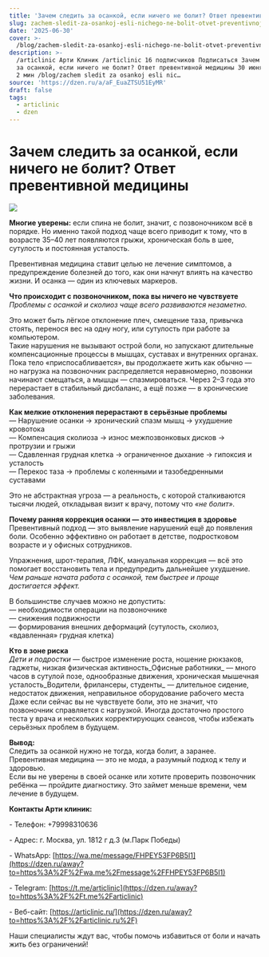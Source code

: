 ```yaml
---
title: 'Зачем следить за осанкой, если ничего не болит? Ответ превентивной медицины'
slug: zachem-sledit-za-osankoj-esli-nichego-ne-bolit-otvet-preventivnoj-mediciny
date: '2025-06-30'
cover: >-
  /blog/zachem-sledit-za-osankoj-esli-nichego-ne-bolit-otvet-preventivnoj-mediciny/cover.jpg
description: >-
  /articlinic Арти Клиник /articlinic 16 подписчиков Подписаться Зачем следить
  за осанкой, если ничего не болит? Ответ превентивной медицины 30 июня30 июн 1
  2 мин /blog/zachem sledit za osankoj esli nic…
source: 'https://dzen.ru/a/aF_EuaZTSU51EyMR'
draft: false
tags:
  - articlinic
  - dzen
---
```


# Зачем следить за осанкой, если ничего не болит? Ответ превентивной медицины

![](/blog/zachem-sledit-za-osankoj-esli-nichego-ne-bolit-otvet-preventivnoj-mediciny/img-0.jpg)

**Многие уверены:** если спина не болит, значит, с позвоночником всё в порядке. Но именно такой подход чаще всего приводит к тому, что в возрасте 35–40 лет появляются грыжи, хроническая боль в шее, сутулость и постоянная усталость.

Превентивная медицина ставит целью не лечение симптомов, а предупреждение болезней до того, как они начнут влиять на качество жизни. И осанка — один из ключевых маркеров.

  
**Что происходит с позвоночником, пока вы ничего не чувствуете**  
_Проблемы с осанкой и сколиоз чаще всего развиваются незаметно._

Это может быть лёгкое отклонение плеч, смещение таза, привычка стоять, перенося вес на одну ногу, или сутулость при работе за компьютером.  
Такие нарушения не вызывают острой боли, но запускают длительные компенсационные процессы в мышцах, суставах и внутренних органах.  
Пока тело «приспосабливается», вы продолжаете жить как обычно — но нагрузка на позвоночник распределяется неравномерно, позвонки начинают смещаться, а мышцы — спазмироваться. Через 2–3 года это перерастает в стабильный дисбаланс, а ещё позже — в хронические заболевания.

  
**Как мелкие отклонения перерастают в серьёзные проблемы**  
— Нарушение осанки → хронический спазм мышц → ухудшение кровотока  
— Компенсация сколиоза → износ межпозвонковых дисков → протрузии и грыжи  
— Сдавленная грудная клетка → ограниченное дыхание → гипоксия и усталость  
— Перекос таза → проблемы с коленными и тазобедренными суставами

  
Это не абстрактная угроза — а реальность, с которой сталкиваются тысячи людей, откладывая визит к врачу, потому что _«не болит»._

  
**Почему ранняя коррекция осанки — это инвестиция в здоровье**  
Превентивный подход — это выявление нарушений ещё до появления боли. Особенно эффективно он работает в детстве, подростковом возрасте и у офисных сотрудников.

  
Упражнения, шрот-терапия, ЛФК, мануальная коррекция — всё это помогает восстановить тела и предупредить дальнейшее ухудшение.  
_Чем раньше начата работа с осанкой, тем быстрее и проще достигается эффект._

В большинстве случаев можно не допустить:  
— необходимости операции на позвоночнике  
— снижения подвижности  
— формирования внешних деформаций (сутулость, сколиоз, «вдавленная» грудная клетка)

  
**Кто в зоне риска**  
_Дети и подростки_ — быстрое изменение роста, ношение рюкзаков, гаджеты, низкая физическая активность_Офисные работники_ — много часов в сутулой позе, однообразные движения, хроническая мышечная усталость_Водители, фрилансеры, студенты_ — длительное сидение, недостаток движения, неправильное оборудование рабочего места  
Даже если сейчас вы не чувствуете боли, это не значит, что позвоночник справляется с нагрузкой. Иногда достаточно простого теста у врача и нескольких корректирующих сеансов, чтобы избежать серьёзных проблем в будущем.  
  
**Вывод:**  
Следить за осанкой нужно не тогда, когда болит, а заранее. Превентивная медицина — это не мода, а разумный подход к телу и здоровью.  
Если вы не уверены в своей осанке или хотите проверить позвоночник ребёнка — пройдите диагностику. Это займет меньше времени, чем лечение в будущем.

**Контакты Арти клиник:**

\- Телефон: +79998310636

\- Адрес: г. Москва, ул. 1812 г д.3 (м.Парк Победы)

\- WhatsApp: [https://wa.me/message/FHPEY53FP6B5I1](https://dzen.ru/away?to=https%3A%2F%2Fwa.me%2Fmessage%2FFHPEY53FP6B5I1)

\- Telegram: [https://t.me/articlinic](https://dzen.ru/away?to=https%3A%2F%2Ft.me%2Farticlinic)

\- Веб-сайт: [https://articlinic.ru/](https://dzen.ru/away?to=https%3A%2F%2Farticlinic.ru%2F)

Наши специалисты ждут вас, чтобы помочь избавиться от боли и начать жить без ограничений!